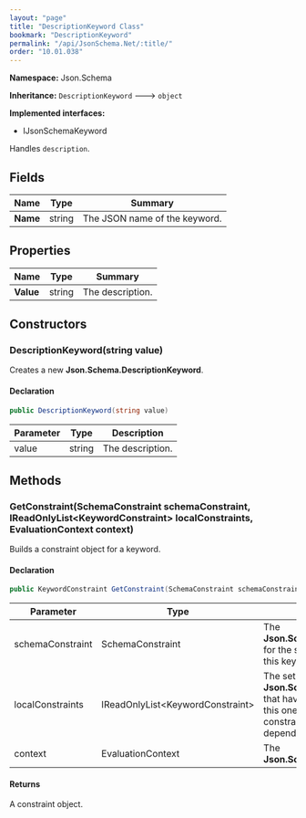 ```yaml
---
layout: "page"
title: "DescriptionKeyword Class"
bookmark: "DescriptionKeyword"
permalink: "/api/JsonSchema.Net/:title/"
order: "10.01.038"
---
```

**Namespace:** Json.Schema

**Inheritance:**
`DescriptionKeyword`
 🡒 
`object`

**Implemented interfaces:**

- IJsonSchemaKeyword

Handles `description`.

## Fields

| Name | Type | Summary |
|---|---|---|
| **Name** | string | The JSON name of the keyword. |

## Properties

| Name | Type | Summary |
|---|---|---|
| **Value** | string | The description. |

## Constructors

### DescriptionKeyword(string value)

Creates a new **Json.Schema.DescriptionKeyword**.

#### Declaration

```c#
public DescriptionKeyword(string value)
```

| Parameter | Type | Description |
|---|---|---|
| value | string | The description. |


## Methods

### GetConstraint(SchemaConstraint schemaConstraint, IReadOnlyList\<KeywordConstraint\> localConstraints, EvaluationContext context)

Builds a constraint object for a keyword.

#### Declaration

```c#
public KeywordConstraint GetConstraint(SchemaConstraint schemaConstraint, IReadOnlyList<KeywordConstraint> localConstraints, EvaluationContext context)
```

| Parameter | Type | Description |
|---|---|---|
| schemaConstraint | SchemaConstraint | The **Json.Schema.SchemaConstraint** for the schema object that houses this keyword. |
| localConstraints | IReadOnlyList\<KeywordConstraint\> | The set of other **Json.Schema.KeywordConstraint**s that have been processed prior to this one. Will contain the constraints for keyword dependencies. |
| context | EvaluationContext | The **Json.Schema.EvaluationContext**. |


#### Returns

A constraint object.

